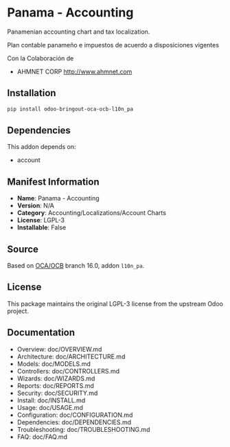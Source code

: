 # Panama - Accounting


Panamenian accounting chart and tax localization.

Plan contable panameño e impuestos de acuerdo a disposiciones vigentes

Con la Colaboración de
- AHMNET CORP http://www.ahmnet.com

    

## Installation

```bash
pip install odoo-bringout-oca-ocb-l10n_pa
```

## Dependencies

This addon depends on:
- account

## Manifest Information

- **Name**: Panama - Accounting
- **Version**: N/A
- **Category**: Accounting/Localizations/Account Charts
- **License**: LGPL-3
- **Installable**: False

## Source

Based on [OCA/OCB](https://github.com/OCA/OCB) branch 16.0, addon `l10n_pa`.

## License

This package maintains the original LGPL-3 license from the upstream Odoo project.

## Documentation

- Overview: doc/OVERVIEW.md
- Architecture: doc/ARCHITECTURE.md
- Models: doc/MODELS.md
- Controllers: doc/CONTROLLERS.md
- Wizards: doc/WIZARDS.md
- Reports: doc/REPORTS.md
- Security: doc/SECURITY.md
- Install: doc/INSTALL.md
- Usage: doc/USAGE.md
- Configuration: doc/CONFIGURATION.md
- Dependencies: doc/DEPENDENCIES.md
- Troubleshooting: doc/TROUBLESHOOTING.md
- FAQ: doc/FAQ.md
